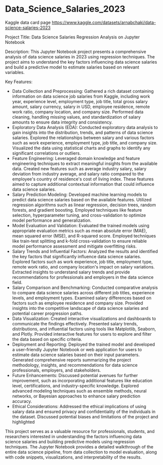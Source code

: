# Data_Science_Salaries_2023

Kaggle data card page https://www.kaggle.com/datasets/arnabchaki/data-science-salaries-2023



Project Title: Data Science Salaries Regression Analysis on Jupyter Notebook

Description:
This Jupyter Notebook project presents a comprehensive analysis of data science salaries in 2023 using regression techniques. The project aims to understand the key factors influencing data science salaries and build a predictive model to estimate salaries based on relevant variables.

Key Features:

* Data Collection and Preprocessing: Gathered a rich dataset containing information on data science job salaries from Kaggle, including work year, experience level, employment type, job title, total gross salary amount, salary currency, salary in USD, employee residence, remote work ratio, company location, and company size. Performed data cleaning, handling missing values, and standardization of salary amounts to ensure data integrity and consistency.
* Exploratory Data Analysis (EDA): Conducted exploratory data analysis to gain insights into the distribution, trends, and patterns of data science salaries. Explored the relationships between salary and various factors such as work experience, employment type, job title, and company size. Visualized the data using statistical charts and graphs to identify any significant correlations or outliers.
* Feature Engineering: Leveraged domain knowledge and feature engineering techniques to extract meaningful insights from the available data. Created new features such as average industry salary, salary deviation from industry average, and salary ratio compared to the employee's country of residence's cost of living index. These features aimed to capture additional contextual information that could influence data science salaries.
* Salary Prediction Modeling: Developed machine learning models to predict data science salaries based on the available features. Utilized regression algorithms such as linear regression, decision trees, random forests, and gradient boosting. Employed techniques like feature selection, hyperparameter tuning, and cross-validation to optimize model performance and generalization.
* Model Evaluation and Validation: Evaluated the trained models using appropriate evaluation metrics such as mean absolute error (MAE), mean squared error (MSE), and R-squared score. Employed techniques like train-test splitting and k-fold cross-validation to ensure reliable model performance assessment and mitigate overfitting risks.
* Salary Trends and Influential Factors: Analyzed the results and identified the key factors that significantly influence data science salaries. Explored factors such as work experience, job title, employment type, remote work ratio, and company location's impact on salary variations. Extracted insights to understand salary trends and provide recommendations for professionals and employers in the data science field.
* Salary Comparison and Benchmarking: Conducted comparative analysis to compare data science salaries across different job titles, experience levels, and employment types. Examined salary differences based on factors such as employee residence and company size. Provided insights into the competitive landscape of data science salaries and potential career progression paths.
* Data Visualization: Created interactive visualizations and dashboards to communicate the findings effectively. Presented salary trends, distributions, and influential factors using tools like Matplotlib, Seaborn, and Plotly. Provided interactive features for users to explore and filter the data based on specific criteria.
* Deployment and Reporting: Deployed the trained model and developed a user-friendly Jupyter Notebook or web application for users to estimate data science salaries based on their input parameters. Generated comprehensive reports summarizing the project methodology, insights, and recommendations for data science professionals, employers, and stakeholders.
* Future Enhancements: Discussed potential avenues for further improvement, such as incorporating additional features like education level, certifications, and industry-specific knowledge. Explored advanced modeling techniques such as ensemble methods, neural networks, or Bayesian approaches to enhance salary prediction accuracy.
* Ethical Considerations: Addressed the ethical implications of using salary data and ensured privacy and confidentiality of the individuals in the dataset. Discussed potential biases and limitations of the project and highlighted

This project serves as a valuable resource for professionals, students, and researchers interested in understanding the factors influencing data science salaries and building predictive models using regression techniques. The Jupyter Notebook provides a detailed walkthrough of the entire data science pipeline, from data collection to model evaluation, along with code snippets, visualizations, and interpretability of the results.

